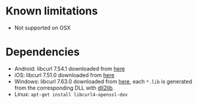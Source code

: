 # Known limitations

* Not supported on OSX

# Dependencies

* Android: libcurl 7.54.1 downloaded from [here](https://github.com/leenjewel/openssl_for_ios_and_android)
* iOS: libcurl 7.51.0 downloaded from [here](https://github.com/leenjewel/openssl_for_ios_and_android)
* Windows: libcurl 7.63.0 downloaded from [here](https://curl.haxx.se/download.html), each `*.lib` is generated from the corresponding DLL with [dll2lib](https://github.com/peterdn/dll2lib).
* Linux: `apt-get install libcurl4-openssl-dev`
